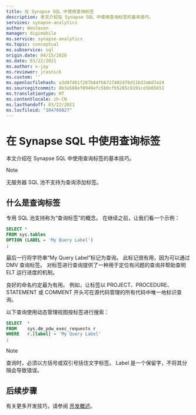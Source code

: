 ```yaml
---
title: 在 Synapse SQL 中使用查询标签
description: 本文介绍在 Synapse SQL 中使用查询标签的基本技巧。
services: synapse-analytics
author: WenJason
manager: digimobile
ms.service: synapse-analytics
ms.topic: conceptual
ms.subservice: sql
origin.date: 04/15/2020
ms.date: 03/22/2021
ms.author: v-jay
ms.reviewer: jrasnick
ms.custom: ''
ms.openlocfilehash: a3d8fd61f287b84fbb727402d78d11b33a6d7a24
ms.sourcegitcommit: 8b3a588ef0949efc5b0cfb5285c8191ce5b05651
ms.translationtype: HT
ms.contentlocale: zh-CN
ms.lasthandoff: 03/22/2021
ms.locfileid: "104766827"
---
```

# <a name="use-query-labels-in-synapse-sql"></a>在 Synapse SQL 中使用查询标签

本文介绍在 Synapse SQL 中使用查询标签的基本技巧。

> [!NOTE]
> 无服务器 SQL 池不支持为查询添加标签。

## <a name="what-are-query-labels"></a>什么是查询标签

专用 SQL 池支持称为“查询标签”的概念。 在继续之前，让我们看一个示例：

```sql
SELECT *
FROM sys.tables
OPTION (LABEL = 'My Query Label')
;
```

最后一行将字符串“My Query Label”标记为查询。 此标记很有用，因为可以通过 DMV 查询标签。 对标签进行查询提供了一种用于定位有问题的查询并帮助查明 ELT 运行进度的机制。

良好的命名约定最为有用。 例如，让标签以 PROJECT、PROCEDURE、STATEMENT 或 COMMENT 开头可在源代码管理的所有代码中唯一地标识查询。

以下查询使用动态管理视图按标签进行搜索：

```sql
SELECT  *
FROM    sys.dm_pdw_exec_requests r
WHERE   r.[label] = 'My Query Label'
;
```

> [!NOTE]
> 查询时，必须以方括号或双引号括住文字标签。 Label 是一个保留字，不将其分隔会导致错误。 
> 
> 

## <a name="next-steps"></a>后续步骤
有关更多开发技巧，请参阅 [开发概述](develop-overview.md)。


